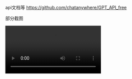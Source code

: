 
api文档等   https://github.com/chatanywhere/GPT_API_free

部分截图

![聊天界面](https://github.com/XiaoRanLiu3119/LxrChatGpt/blob/main/Screen_recording.mp4)
